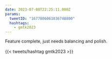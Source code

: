 ```yaml
---
date: 2023-07-08T22:25:11.000Z
params:
  tweetID: "1677806061036748800"
  hashtags:
    - gmtk2023
---
```


Feature complete, just needs balancing and polish.\
\
{{< tweets/hashtag gmtk2023 >}}
